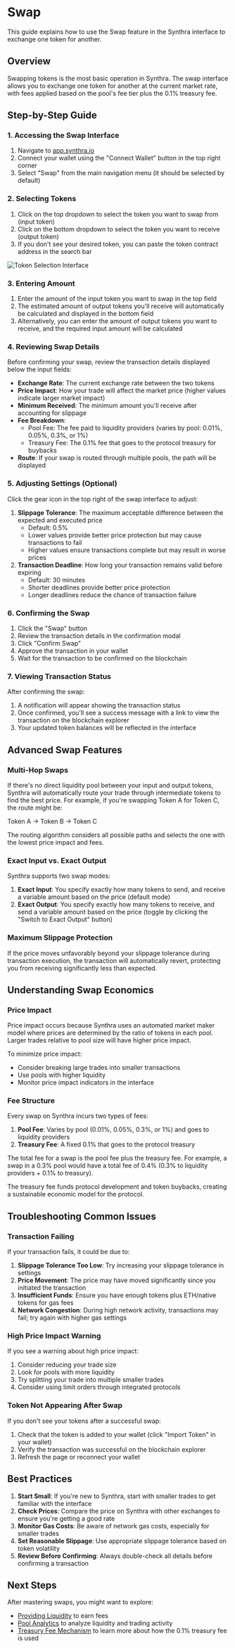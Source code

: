 # Swap

This guide explains how to use the Swap feature in the Synthra interface to exchange one token for another.

## Overview

Swapping tokens is the most basic operation in Synthra. The swap interface allows you to exchange one token for another at the current market rate, with fees applied based on the pool's fee tier plus the 0.1% treasury fee.

## Step-by-Step Guide

### 1. Accessing the Swap Interface

1. Navigate to [app.synthra.io](https://app.synthra.io)
2. Connect your wallet using the "Connect Wallet" button in the top right corner
3. Select "Swap" from the main navigation menu (it should be selected by default)

### 2. Selecting Tokens

1. Click on the top dropdown to select the token you want to swap from (input token)
2. Click on the bottom dropdown to select the token you want to receive (output token)
3. If you don't see your desired token, you can paste the token contract address in the search bar

![Token Selection Interface](../../assets/images/swap-token-selection.png)

### 3. Entering Amount

1. Enter the amount of the input token you want to swap in the top field
2. The estimated amount of output tokens you'll receive will automatically be calculated and displayed in the bottom field
3. Alternatively, you can enter the amount of output tokens you want to receive, and the required input amount will be calculated

### 4. Reviewing Swap Details

Before confirming your swap, review the transaction details displayed below the input fields:

* **Exchange Rate**: The current exchange rate between the two tokens
* **Price Impact**: How your trade will affect the market price (higher values indicate larger market impact)
* **Minimum Received**: The minimum amount you'll receive after accounting for slippage
* **Fee Breakdown**:
  * Pool Fee: The fee paid to liquidity providers (varies by pool: 0.01%, 0.05%, 0.3%, or 1%)
  * Treasury Fee: The 0.1% fee that goes to the protocol treasury for buybacks
* **Route**: If your swap is routed through multiple pools, the path will be displayed

### 5. Adjusting Settings (Optional)

Click the gear icon in the top right of the swap interface to adjust:

1. **Slippage Tolerance**: The maximum acceptable difference between the expected and executed price
   * Default: 0.5%
   * Lower values provide better price protection but may cause transactions to fail
   * Higher values ensure transactions complete but may result in worse prices
2. **Transaction Deadline**: How long your transaction remains valid before expiring
   * Default: 30 minutes
   * Shorter deadlines provide better price protection
   * Longer deadlines reduce the chance of transaction failure

### 6. Confirming the Swap

1. Click the "Swap" button
2. Review the transaction details in the confirmation modal
3. Click "Confirm Swap"
4. Approve the transaction in your wallet
5. Wait for the transaction to be confirmed on the blockchain

### 7. Viewing Transaction Status

After confirming the swap:

1. A notification will appear showing the transaction status
2. Once confirmed, you'll see a success message with a link to view the transaction on the blockchain explorer
3. Your updated token balances will be reflected in the interface

## Advanced Swap Features

### Multi-Hop Swaps

If there's no direct liquidity pool between your input and output tokens, Synthra will automatically route your trade through intermediate tokens to find the best price. For example, if you're swapping Token A for Token C, the route might be:

Token A → Token B → Token C

The routing algorithm considers all possible paths and selects the one with the lowest price impact and fees.

### Exact Input vs. Exact Output

Synthra supports two swap modes:

1. **Exact Input**: You specify exactly how many tokens to send, and receive a variable amount based on the price (default mode)
2. **Exact Output**: You specify exactly how many tokens to receive, and send a variable amount based on the price (toggle by clicking the "Switch to Exact Output" button)

### Maximum Slippage Protection

If the price moves unfavorably beyond your slippage tolerance during transaction execution, the transaction will automatically revert, protecting you from receiving significantly less than expected.

## Understanding Swap Economics

### Price Impact

Price impact occurs because Synthra uses an automated market maker model where prices are determined by the ratio of tokens in each pool. Larger trades relative to pool size will have higher price impact.

To minimize price impact:

* Consider breaking large trades into smaller transactions
* Use pools with higher liquidity
* Monitor price impact indicators in the interface

### Fee Structure

Every swap on Synthra incurs two types of fees:

1. **Pool Fee**: Varies by pool (0.01%, 0.05%, 0.3%, or 1%) and goes to liquidity providers
2. **Treasury Fee**: A fixed 0.1% that goes to the protocol treasury

The total fee for a swap is the pool fee plus the treasury fee. For example, a swap in a 0.3% pool would have a total fee of 0.4% (0.3% to liquidity providers + 0.1% to treasury).

The treasury fee funds protocol development and token buybacks, creating a sustainable economic model for the protocol.

## Troubleshooting Common Issues

### Transaction Failing

If your transaction fails, it could be due to:

1. **Slippage Tolerance Too Low**: Try increasing your slippage tolerance in settings
2. **Price Movement**: The price may have moved significantly since you initiated the transaction
3. **Insufficient Funds**: Ensure you have enough tokens plus ETH/native tokens for gas fees
4. **Network Congestion**: During high network activity, transactions may fail; try again with higher gas settings

### High Price Impact Warning

If you see a warning about high price impact:

1. Consider reducing your trade size
2. Look for pools with more liquidity
3. Try splitting your trade into multiple smaller trades
4. Consider using limit orders through integrated protocols

### Token Not Appearing After Swap

If you don't see your tokens after a successful swap:

1. Check that the token is added to your wallet (click "Import Token" in your wallet)
2. Verify the transaction was successful on the blockchain explorer
3. Refresh the page or reconnect your wallet

## Best Practices

1. **Start Small**: If you're new to Synthra, start with smaller trades to get familiar with the interface
2. **Check Prices**: Compare the price on Synthra with other exchanges to ensure you're getting a good rate
3. **Monitor Gas Costs**: Be aware of network gas costs, especially for smaller trades
4. **Set Reasonable Slippage**: Use appropriate slippage tolerance based on token volatility
5. **Review Before Confirming**: Always double-check all details before confirming a transaction

## Next Steps

After mastering swaps, you might want to explore:

* [Providing Liquidity](add-liquidity.md) to earn fees
* [Pool Analytics](pool.md) to analyze liquidity and trading activity
* [Treasury Fee Mechanism](../../synthra-features/features/treasury-fee.md) to learn more about how the 0.1% treasury fee is used
